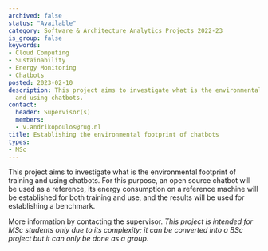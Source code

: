 ```yaml
---
archived: false
status: "Available"
category: Software & Architecture Analytics Projects 2022-23
is_group: false
keywords:
- Cloud Computing
- Sustainability
- Energy Monitoring
- Chatbots
posted: 2023-02-10
description: This project aims to investigate what is the environmental footprint of training
  and using chatbots.
contact:
  header: Supervisor(s)
  members:
  - v.andrikopoulos@rug.nl
title: Establishing the environmental footprint of chatbots
types:
- MSc
---
```


This project aims to investigate what is the environmental footprint of training and using chatbots. For this purpose, an open source chatbot will be used as a reference, its energy consumption on a reference machine will be established for both training and use, and the results will be used for establishing a benchmark.

More information by contacting the supervisor. *This project is intended for MSc students only due to its complexity; it can be converted into a BSc project but it can only be done as a group*.
